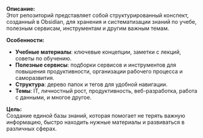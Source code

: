 **Описание:**  
Этот репозиторий представляет собой структурированный конспект, созданный в Obsidian, для хранения и систематизации знаний по учебе, полезным сервисам, инструментам и другим важным темам.

**Особенности:**

- **Учебные материалы**: ключевые концепции, заметки с лекций, советы по обучению.
- **Полезные сервисы**: подборки сервисов и инструментов для повышения продуктивности, организации рабочего процесса и саморазвития.
- **Структура**: дерево папок и тегов для удобной навигации.
- **Темы**: IT, личностный рост, продуктивность, веб-разработка, работа с данными, и многое другое.

**Цель:**  
Создание единой базы знаний, которая помогает не терять важную информацию, быстро находить нужные материалы и развиваться в различных сферах.